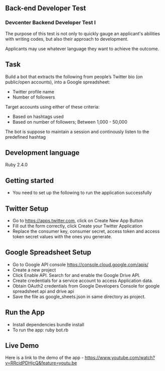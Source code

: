 ## Back-end Developer Test

### Devcenter Backend Developer Test I

The purpose of this test is not only to quickly gauge an applicant's abilities with writing codes, but also their approach to development.

Applicants may use whatever language they want to achieve the outcome.

## Task

Build a bot that extracts the following from people’s Twitter bio (on public/open accounts), into a Google spreadsheet:

* Twitter profile name 
* Number of followers

Target accounts using either of these criteria:
* Based on hashtags used
* Based on number of followers; Between 1,000 - 50,000

The bot is suppose to maintain a session and continously listen to the predefined hashtag

## Development language
Ruby 2.4.0

## Getting started
- You need to set up the following to run the application successfully

## Twitter Setup
- Go to https://apps.twitter.com, click on Create New App Button
- Fill out the form correctly, click Create your Twitter Application
- Replace the consumer key, consumer secret, access token and access token secret values with the ones you generate.

## Google Spreadsheet Setup
- Go to Google API console https://console.cloud.google.com/apis/
- Create a new project
- Click Enable API. Search for and enable the Google Drive API.
- Create credentials for a service account to access Application data.
- Obtain OAuth2 credentials from Google Developers Console for google spreadsheet api and drive api
- Save the file as google_sheets.json in same directory as project.

## Run the App
- Install dependencies bundle install
- To run the app: ruby bot.rb


## Live Demo
Here is a link to the demo of the app - https://www.youtube.com/watch?v=RRcidPDHjcQ&feature=youtu.be